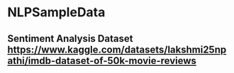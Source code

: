 # NLPSampleData

## **Sentiment Analysis Dataset** https://www.kaggle.com/datasets/lakshmi25npathi/imdb-dataset-of-50k-movie-reviews
